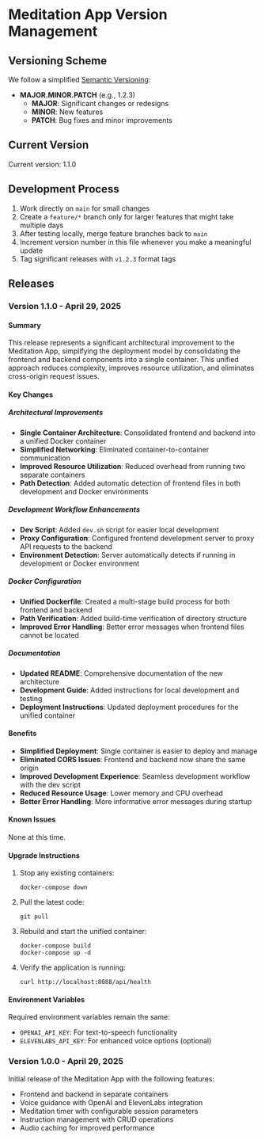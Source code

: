 # Meditation App Version Management

## Versioning Scheme

We follow a simplified [Semantic Versioning](https://semver.org/):

- **MAJOR.MINOR.PATCH** (e.g., 1.2.3)
  - **MAJOR**: Significant changes or redesigns
  - **MINOR**: New features
  - **PATCH**: Bug fixes and minor improvements

## Current Version

Current version: 1.1.0

## Development Process

1. Work directly on `main` for small changes
2. Create a `feature/*` branch only for larger features that might take multiple days
3. After testing locally, merge feature branches back to `main`
4. Increment version number in this file whenever you make a meaningful update
5. Tag significant releases with `v1.2.3` format tags

## Releases

### Version 1.1.0 - April 29, 2025

#### Summary

This release represents a significant architectural improvement to the Meditation App, simplifying the deployment model by consolidating the frontend and backend components into a single container. This unified approach reduces complexity, improves resource utilization, and eliminates cross-origin request issues.

#### Key Changes

##### Architectural Improvements

- **Single Container Architecture**: Consolidated frontend and backend into a unified Docker container
- **Simplified Networking**: Eliminated container-to-container communication
- **Improved Resource Utilization**: Reduced overhead from running two separate containers
- **Path Detection**: Added automatic detection of frontend files in both development and Docker environments

##### Development Workflow Enhancements

- **Dev Script**: Added `dev.sh` script for easier local development
- **Proxy Configuration**: Configured frontend development server to proxy API requests to the backend
- **Environment Detection**: Server automatically detects if running in development or Docker environment

##### Docker Configuration

- **Unified Dockerfile**: Created a multi-stage build process for both frontend and backend
- **Path Verification**: Added build-time verification of directory structure
- **Improved Error Handling**: Better error messages when frontend files cannot be located

##### Documentation

- **Updated README**: Comprehensive documentation of the new architecture
- **Development Guide**: Added instructions for local development and testing
- **Deployment Instructions**: Updated deployment procedures for the unified container

#### Benefits

- **Simplified Deployment**: Single container is easier to deploy and manage
- **Eliminated CORS Issues**: Frontend and backend now share the same origin
- **Improved Development Experience**: Seamless development workflow with the dev script
- **Reduced Resource Usage**: Lower memory and CPU overhead
- **Better Error Handling**: More informative error messages during startup

#### Known Issues

None at this time.

#### Upgrade Instructions

1. Stop any existing containers:
   ```
   docker-compose down
   ```

2. Pull the latest code:
   ```
   git pull
   ```

3. Rebuild and start the unified container:
   ```
   docker-compose build
   docker-compose up -d
   ```

4. Verify the application is running:
   ```
   curl http://localhost:8088/api/health
   ```

#### Environment Variables

Required environment variables remain the same:
- `OPENAI_API_KEY`: For text-to-speech functionality
- `ELEVENLABS_API_KEY`: For enhanced voice options (optional)

### Version 1.0.0 - April 29, 2025

Initial release of the Meditation App with the following features:
- Frontend and backend in separate containers
- Voice guidance with OpenAI and ElevenLabs integration
- Meditation timer with configurable session parameters
- Instruction management with CRUD operations
- Audio caching for improved performance